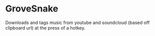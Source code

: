 GroveSnake
==========

Downloads and tags music from youtube and soundcloud (based off clipboard url) at the press of a hotkey.
